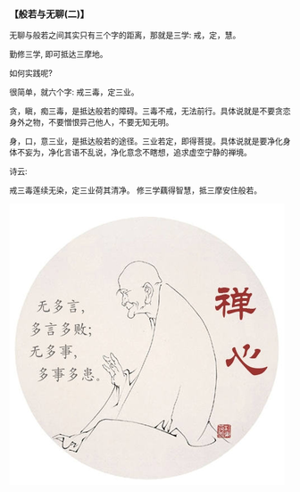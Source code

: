 ### 【般若与无聊(二)】

无聊与般若之间其实只有三个字的距离，那就是三学: 戒，定，慧。

勤修三学, 即可抵达三摩地。

如何实践呢?

很简单，就六个字: 戒三毒，定三业。

贪，瞋，痴三毒，是抵达般若的障碍。三毒不戒，无法前行。具体说就是不要贪恋身外之物，不要憎恨异己他人，不要无知无明。

身，口，意三业，是抵达般若的途径。三业若定，即得菩提。具体说就是要净化身体不妄为，净化言语不乱说，净化意念不瞎想，追求虚空宁静的禅境。 

诗云:

戒三毒莲续无染，定三业荷其清净。
修三学藕得智慧，抵三摩安住般若。

![](26.jpg)
